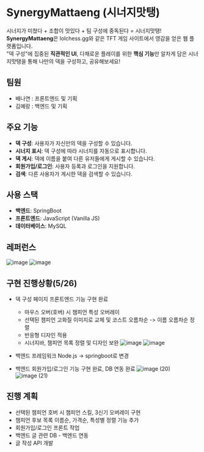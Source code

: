# SynergyMattaeng (시너지맛탱)

시너지가 미쳤다 + 조합이 맛있다 + 팀 구성에 중독된다 = 시너지맛탱!
<br/> **SynergyMattaeng**은 lolchess.gg와 같은 TFT 게임 사이트에서 영감을 얻은 웹 플랫폼입니다.
<br/> "덱 구성"에 집중된 **직관적인 UI**, 다채로운 플레이를 위한 **핵심 기능**만 알차게 담은 시너지맛탱을 통해 나만의 덱을 구성하고, 공유해보세요!

## 팀원
- 배나연 : 프론트엔드 및 기획
- 김예랑 : 백엔드 및 기획 

## 주요 기능
- **덱 구성**: 사용자가 자신만의 덱을 구성할 수 있습니다.
- **시너지 표시**: 덱 구성에 따라 시너지를 자동으로 표시합니다.
- **덱 게시**: 덱에 이름을 붙여 다른 유저들에게 게시할 수 있습니다.
- **회원가입/로그인**: 사용자 등록과 로그인을 지원합니다.
- **검색**: 다른 사용자가 게시한 덱을 검색할 수 있습니다.

## 사용 스택
- **백엔드**: SpringBoot
- **프론트엔드**: JavaScript (Vanilla JS)
- **데이터베이스**: MySQL

## 레퍼런스
![image](https://github.com/user-attachments/assets/19960529-e364-41e2-9672-536dd58d79e9)
![image](https://github.com/user-attachments/assets/fec82ba4-595f-43af-a271-75770d95cd67)

## 구현 진행상황(5/26)
- 덱 구성 페이지 프론트엔드 기능 구현 완료
  - 마우스 오버(호버) 시 챔피언 특성 오버레이
  - 선택된 챔피언 고화질 이미지로 교체 및 코스트 오름차순 -> 이름 오름차순 정렬
  - 반응형 디자인 적용
  - 시너지바, 챔피언 목록 정렬 및 디자인 보완
    ![image](https://github.com/user-attachments/assets/9211cbc1-74e0-412e-a43c-b091c910c55e)
    ![image](https://github.com/user-attachments/assets/d8b3f60f-970a-4332-8de8-575806a3da15)

- 백엔드 프레임워크 Node.js -> springboot로 변경
- 백엔드 회원가입/로그인 기능 구현 완료, DB 연동 완료
  ![image (20)](https://github.com/user-attachments/assets/9558c7cd-6217-4453-b31c-a63ed152cee3)
  ![image (21)](https://github.com/user-attachments/assets/3dc843b6-be0b-4bb0-b3be-5a98fd160907)

## 진행 계획
- 선택된 챔피언 호버 시 챔피언 스킬, 3신기 오버레이 구현
- 챔피언 후보 목록 이름순, 가격순, 특성별 정렬 기능 추가
- 회원가입/로그인 프론트 작업
- 백엔드 글 관련 DB - 백엔드 연동
- 글 작성 API 개발

